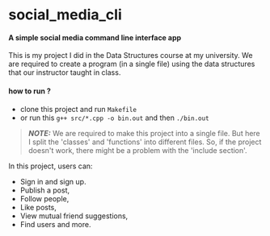 # social_media_cli
#### A simple social media command line interface app

This is my project I did in the Data Structures course at my university. We are required to create a program (in a single file) using the data structures that our instructor taught in class.

#### how to run ?
* clone this project and run `Makefile`
* or run this `g++ src/*.cpp -o bin.out` and then `./bin.out`

> **_NOTE:_** We are required to make this project into a single file. But here I split the 'classes' and 'functions' into different files. So, if the project doesn't work, there might be a problem with the 'include section'.

In this project, users can:
* Sign in and sign up.
* Publish a post,
* Follow people,
* Like posts,
* View mutual friend suggestions,
* Find users and more.
